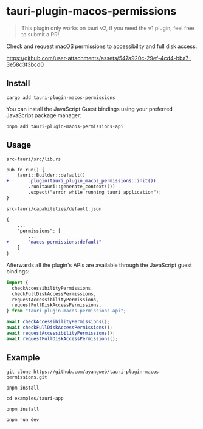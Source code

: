 # tauri-plugin-macos-permissions

> This plugin only works on tauri v2, if you need the v1 plugin, feel free to submit a PR!

Check and request macOS permissions to accessibility and full disk access.

https://github.com/user-attachments/assets/547a920c-29ef-4cd4-bba7-3e58c3f3bcd0

## Install

```shell
cargo add tauri-plugin-macos-permissions
```

You can install the JavaScript Guest bindings using your preferred JavaScript package manager:

```shell
pnpm add tauri-plugin-macos-permissions-api
```

## Usage

`src-tauri/src/lib.rs`

```diff
pub fn run() {
    tauri::Builder::default()
+       .plugin(tauri_plugin_macos_permissions::init())
        .run(tauri::generate_context!())
        .expect("error while running tauri application");
}
```

`src-tauri/capabilities/default.json`

```diff
{
    ...
    "permissions": [
        ...
+       "macos-permissions:default"
    ]
}
```

Afterwards all the plugin's APIs are available through the JavaScript guest bindings:

```ts
import {
  checkAccessibilityPermissions,
  checkFullDiskAccessPermissions,
  requestAccessibilityPermissions,
  requestFullDiskAccessPermissions,
} from "tauri-plugin-macos-permissions-api";

await checkAccessibilityPermissions();
await checkFullDiskAccessPermissions();
await requestAccessibilityPermissions();
await requestFullDiskAccessPermissions();
```

## Example

```shell
git clone https://github.com/ayangweb/tauri-plugin-macos-permissions.git
```

```shell
pnpm install

cd examples/tauri-app

pnpm install

pnpm run dev
```
